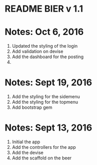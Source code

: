 # README BIER v 1.1

Notes: Oct 6, 2016
=======================
1. Updated the styling of the login
2. Add validation on devise
3. Add the dashboard for the posting
4. 

Notes: Sept 19, 2016
=======================
1. Add the styling for the sidemenu
2. Add the styling for the topmenu
3. Add bootstrap gem

Notes: Sept 13, 2016
=======================
1. Initial the app
2. Add the controllers for the app
3. Add the devise
4. Add the scaffold on the beer